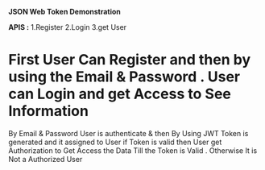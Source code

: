 **JSON Web Token Demonstration**

**APIS :**
1.Register
2.Login
3.get User

First User Can Register and then by using the Email &  Password . User can Login and get Access to See Information
=
By Email & Password User is authenticate & then By Using JWT Token is generated and it assigned to User if Token is valid then 
User get Authorization to Get Access the Data Till the Token is Valid . Otherwise It is Not a Authorized User
